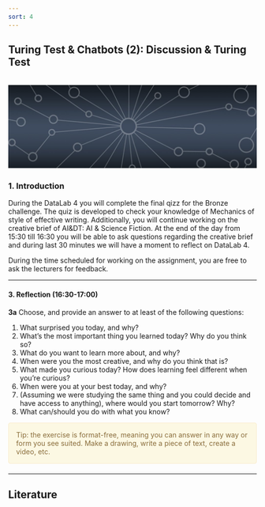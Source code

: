 ```yaml
---
sort: 4
---
```


## __Turing Test & Chatbots (2): Discussion & Turing Test__
\
<img src="./images/datalab_banner.jpg" alt="Books banner" width="600"/>

### 1. Introduction

During the DataLab 4 you will complete the final qizz for the Bronze challenge. The quiz is developed to check your knowledge of Mechanics of style of effective writing. Additionally, you will continue working on the creative brief of AI&DT: AI & Science Fiction. At the end of the day from 15:30 till 16:30 you will be able to ask questions regarding the creative brief and during last 30 minutes we will have a moment to reflect on DataLab 4.

During the time scheduled for working on the assignment, you are free to ask the lecturers for feedback.


***

#### 3. Reflection (16:30-17:00)

__3a__ Choose, and provide an answer to at least of the following questions:

1. What surprised you today, and why?
2. What’s the most important thing you learned today? Why do you think so?
3. What do you want to learn more about, and why?
4. When were you the most creative, and why do you think that is?
5. What made you curious today? How does learning feel different when you’re curious?
6. When were you at your best today, and why?
7. (Assuming we were studying the same thing and you could decide and have access to anything), where would you start tomorrow? Why?
8. What can/should you do with what you know?

<div style="padding: 15px; border: 1px solid transparent; border-color: transparent; margin-bottom: 20px; border-radius: 4px; color: #8a6d3b;; background-color: #fcf8e3; border-color: #faebcc;">
Tip: the exercise is format-free, meaning you can answer in any way or form you see suited. Make a drawing, write a piece of text, create a video, etc.
</div>

***

## __Literature__
